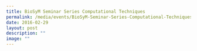 ```yaml
---
title: BioSyM Seminar Series Computational Techniques
permalink: /media/events/BioSyM-Seminar-Series-Computational-Techniques/
date: 2016-02-29
layout: post
description: ""
image: ""
---
```

